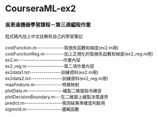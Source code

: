 # CourseraML-ex2
### 吳恩達機器學習課程－第三週編程作業<br>
程式碼內加上中文註解和自己的學習筆記<br>
<br>
costFunction.m--------------取損失函數和梯度(ex2.m用)<br>
costFunctionReg.m----------加上正規化的取損失函數和梯度(ex2_reg.m用)<br>
ex2.m-----------------------作業內容<br>
ex2_reg.m-------------------第二項作業內容<br>
ex2data1.txt----------------訓練資料(ex2.m用)<br>
ex2data2.txt----------------訓練資料(ex2_reg.m用)<br>
mapFeature.m--------------特徵映射<br>
plotData.m------------------繪製二維圖指令練習<br>
plotDecisionBoundary.m---在二維圖上繪製決策邊界<br>
predict.m-------------------預測結果準確度判斷用<br>
sigmoid.m------------------邏輯函數<br>
